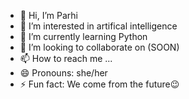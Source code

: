 - 👋 Hi, I’m Parhi
- 👀 I’m interested in artifical intelligence
- 🌱 I’m currently learning Python
- 💞️ I’m looking to collaborate on (SOON)
- 📫 How to reach me ...
- 😄 Pronouns: she/her
- ⚡ Fun fact: We come from the future😉

<!---
7PARHI/7PARHI is a ✨ special ✨ repository because its `README.md` (this file) appears on your GitHub profile.
You can click the Preview link to take a look at your changes.
--->
